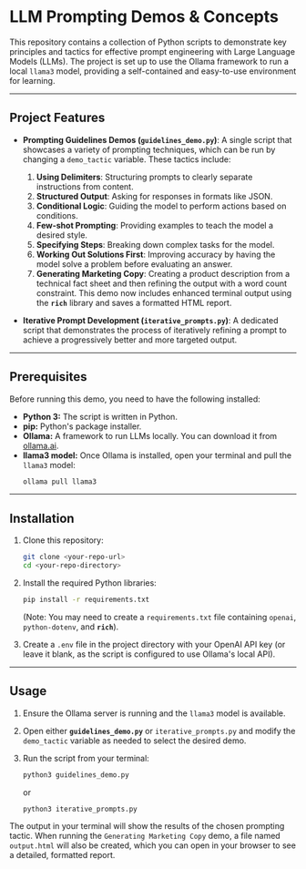 # LLM Prompting Demos & Concepts

This repository contains a collection of Python scripts to demonstrate key principles and tactics for effective prompt engineering with Large Language Models (LLMs). The project is set up to use the Ollama framework to run a local `llama3` model, providing a self-contained and easy-to-use environment for learning.

***

## Project Features

* **Prompting Guidelines Demos (`guidelines_demo.py`)**: A single script that showcases a variety of prompting techniques, which can be run by changing a `demo_tactic` variable. These tactics include:
    1.  **Using Delimiters**: Structuring prompts to clearly separate instructions from content.
    2.  **Structured Output**: Asking for responses in formats like JSON.
    3.  **Conditional Logic**: Guiding the model to perform actions based on conditions.
    4.  **Few-shot Prompting**: Providing examples to teach the model a desired style.
    5.  **Specifying Steps**: Breaking down complex tasks for the model.
    6.  **Working Out Solutions First**: Improving accuracy by having the model solve a problem before evaluating an answer.
    7.  **Generating Marketing Copy**: Creating a product description from a technical fact sheet and then refining the output with a word count constraint. This demo now includes enhanced terminal output using the **`rich`** library and saves a formatted HTML report.

* **Iterative Prompt Development (`iterative_prompts.py`)**: A dedicated script that demonstrates the process of iteratively refining a prompt to achieve a progressively better and more targeted output.

***

## Prerequisites

Before running this demo, you need to have the following installed:

* **Python 3:** The script is written in Python.
* **pip:** Python's package installer.
* **Ollama:** A framework to run LLMs locally. You can download it from [ollama.ai](https://ollama.ai/).
* **llama3 model:** Once Ollama is installed, open your terminal and pull the `llama3` model:
    ```bash
    ollama pull llama3
    ```

***

## Installation

1.  Clone this repository:
    ```bash
    git clone <your-repo-url>
    cd <your-repo-directory>
    ```

2.  Install the required Python libraries:
    ```bash
    pip install -r requirements.txt
    ```
    (Note: You may need to create a `requirements.txt` file containing `openai`, `python-dotenv`, and **`rich`**).

3.  Create a `.env` file in the project directory with your OpenAI API key (or leave it blank, as the script is configured to use Ollama's local API).

***

## Usage

1.  Ensure the Ollama server is running and the `llama3` model is available.

2.  Open either **`guidelines_demo.py`** or `iterative_prompts.py` and modify the `demo_tactic` variable as needed to select the desired demo.

3.  Run the script from your terminal:
    ```bash
    python3 guidelines_demo.py
    ```
    or
    ```bash
    python3 iterative_prompts.py
    ```

The output in your terminal will show the results of the chosen prompting tactic. When running the `Generating Marketing Copy` demo, a file named `output.html` will also be created, which you can open in your browser to see a detailed, formatted report.